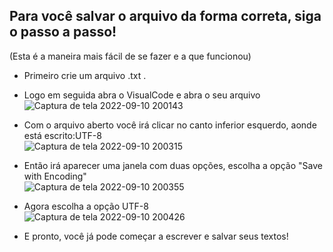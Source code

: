 ## Para você salvar o arquivo da forma correta, siga o passo a passo!
(Esta é a maneira mais fácil de se fazer e a que funcionou)<p>
-  Primeiro crie um arquivo .txt .<br>
  
-  Logo em seguida abra o VisualCode e abra o seu arquivo<br>
![Captura de tela 2022-09-10 200143](https://user-images.githubusercontent.com/89606226/189504710-044e52f2-192c-4da6-b8a1-3fffc767aca5.png)

-  Com o arquivo aberto você irá clicar no canto inferior esquerdo, aonde está escrito:UTF-8<BR> ![Captura de tela 2022-09-10 200315](https://user-images.githubusercontent.com/89606226/189504736-2014f652-37b3-45d7-97c7-f6753792e956.png)

-  Então irá aparecer uma janela com duas opções, escolha a opção "Save with Encoding"<br>
  ![Captura de tela 2022-09-10 200355](https://user-images.githubusercontent.com/89606226/189504758-250c462e-df3f-44aa-8711-9720d2330d15.png)

-  Agora escolha a opção UTF-8<br>
![Captura de tela 2022-09-10 200426](https://user-images.githubusercontent.com/89606226/189504836-39bdb26d-8f7e-4c5f-9e97-7e75c518bcf5.png)

-  E pronto, você já pode começar a escrever e salvar seus textos!
